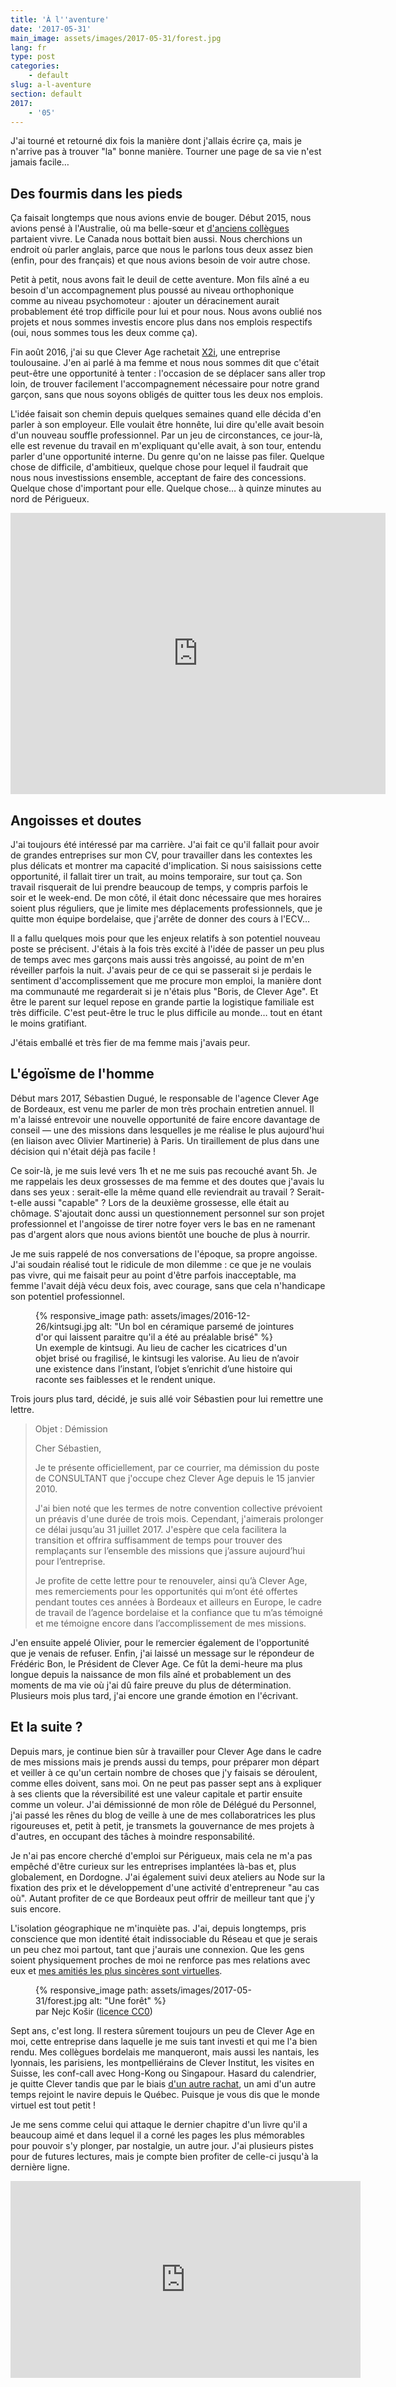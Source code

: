 ```yaml
---
title: 'À l''aventure'
date: '2017-05-31'
main_image: assets/images/2017-05-31/forest.jpg
lang: fr
type: post
categories:
    - default
slug: a-l-aventure
section: default
2017:
    - '05'
---
```


J'ai tourné et retourné dix fois la manière dont j'allais écrire ça, mais je n'arrive pas à trouver "la" bonne manière. Tourner une page de sa vie n'est jamais facile…

<!--more-->

## Des fourmis dans les pieds

Ça faisait longtemps que nous avions envie de bouger. Début 2015, nous avions pensé à l'Australie, où ma belle-sœur et [d'anciens collègues](http://wearemoving.net/) partaient vivre. Le Canada nous bottait bien aussi. Nous cherchions un endroit où parler anglais, parce que nous le parlons tous deux assez bien (enfin, pour des français) et que nous avions besoin de voir autre chose.

Petit à petit, nous avons fait le deuil de cette aventure. Mon fils aîné a eu besoin d'un accompagnement plus poussé au niveau orthophonique comme au niveau psychomoteur : ajouter un déracinement aurait probablement été trop difficile pour lui et pour nous. Nous avons oublié nos projets et nous sommes investis encore plus dans nos emplois respectifs (oui, nous sommes tous les deux comme ça).

Fin août 2016, j'ai su que Clever Age rachetait [X2i](http://www.x2i.fr/), une entreprise toulousaine. J'en ai parlé à ma femme et nous nous sommes dit que c'était peut-être une opportunité à tenter : l'occasion de se déplacer sans aller trop loin, de trouver facilement l'accompagnement nécessaire pour notre grand garçon, sans que nous soyons obligés de quitter tous les deux nos emplois.

L'idée faisait son chemin depuis quelques semaines quand elle décida d'en parler à son employeur. Elle voulait être honnête, lui dire qu'elle avait besoin d'un nouveau souffle professionnel. Par un jeu de circonstances, ce jour-là, elle est revenue du travail en m'expliquant qu'elle avait, à son tour, entendu parler d'une opportunité interne. Du genre qu'on ne laisse pas filer. Quelque chose de difficile, d'ambitieux, quelque chose pour lequel il faudrait que nous nous investissions ensemble, acceptant de faire des concessions. Quelque chose d'important pour elle. Quelque chose… à quinze minutes au nord de Périgueux.

<div class="videoWrapper">
<iframe src="https://www.google.com/maps/embed?pb=!1m18!1m12!1m3!1d89875.86587460003!2d0.616802677960981!3d45.255460096260165!2m3!1f0!2f0!3f0!3m2!1i1024!2i768!4f13.1!3m3!1m2!1s0x47ff7381360949e9%3A0x406651748180c80!2zMjQ0NjAgQ2jDonRlYXUtbCfDiXbDqnF1ZQ!5e0!3m2!1sfr!2sfr!4v1496178486173" width="600" height="450" frameborder="0" style="border:0" allowfullscreen></iframe>
</div>

## Angoisses et doutes

J'ai toujours été intéressé par ma carrière. J'ai fait ce qu'il fallait pour avoir de grandes entreprises sur mon CV, pour travailler dans les contextes les plus délicats et montrer ma capacité d'implication. Si nous saisissions cette opportunité, il fallait tirer un trait, au moins temporaire, sur tout ça. Son travail risquerait de lui prendre beaucoup de temps, y compris parfois le soir et le week-end. De mon côté, il était donc nécessaire que mes horaires soient plus réguliers, que je limite mes déplacements professionnels, que je quitte mon équipe bordelaise, que j'arrête de donner des cours à l'ECV…

Il a fallu quelques mois pour que les enjeux relatifs à son potentiel nouveau poste se précisent. J'étais à la fois très excité à l'idée de passer un peu plus de temps avec mes garçons mais aussi très angoissé, au point de m'en réveiller parfois la nuit. J'avais peur de ce qui se passerait si je perdais le sentiment d'accomplissement que me procure mon emploi, la manière dont ma communauté me regarderait si je n'étais plus "Boris, de Clever Age". Et être le parent sur lequel repose en grande partie la logistique familiale est très difficile. C'est peut-être le truc le plus difficile au monde… tout en étant le moins gratifiant.

J'étais emballé et très fier de ma femme mais j'avais peur.

## L'égoïsme de l'homme

Début mars 2017, Sébastien Dugué, le responsable de l'agence Clever Age de Bordeaux, est venu me parler de mon très prochain entretien annuel. Il m'a laissé entrevoir une nouvelle opportunité de faire encore davantage de conseil — une des missions dans lesquelles je me réalise le plus aujourd'hui (en liaison avec Olivier Martinerie) à Paris. Un tiraillement de plus dans une décision qui n'était déjà pas facile !

Ce soir-là, je me suis levé vers 1h et ne me suis pas recouché avant 5h. Je me rappelais les deux grossesses de ma femme et des doutes que j'avais lu dans ses yeux : serait-elle la même quand elle reviendrait au travail ? Serait-t-elle aussi "capable" ? Lors de la deuxième grossesse, elle était au chômage. S'ajoutait donc aussi un questionnement personnel sur son projet professionnel et l'angoisse de tirer notre foyer vers le bas en ne ramenant pas d'argent alors que nous avions bientôt une bouche de plus à nourrir.

Je me suis rappelé de nos conversations de l'époque, sa propre angoisse. J'ai soudain réalisé tout le ridicule de mon dilemme : ce que je ne voulais pas vivre, qui me faisait peur au point d'être parfois inacceptable, ma femme l'avait déjà vécu deux fois, avec courage, sans que cela n'handicape son potentiel professionnel.

<figure>
      {% responsive_image path: assets/images/2016-12-26/kintsugi.jpg alt: "Un bol en céramique parsemé de jointures d'or qui laissent paraitre qu'il a été au préalable brisé" %}
  <figcaption>Un exemple de <span lang="ja">kintsugi</span>. Au lieu de cacher les cicatrices d'un objet brisé ou fragilisé, le kintsugi les valorise. Au lieu de n’avoir une existence dans l’instant, l’objet s’enrichit d’une histoire qui raconte ses faiblesses et le rendent unique.</figcaption>
</figure>

Trois jours plus tard, décidé, je suis allé voir Sébastien pour lui remettre une lettre.

> Objet : Démission
> 
>
> Cher Sébastien,
> 
> Je te présente officiellement, par ce courrier, ma démission du poste de CONSULTANT que j'occupe chez Clever Age depuis le 15 janvier 2010.
> 
> J'ai bien noté que les termes de notre convention collective prévoient un préavis d'une durée de trois mois. Cependant, j'aimerais prolonger ce délai jusqu’au 31 juillet 2017. J'espère que cela facilitera la transition et offrira suffisamment de temps pour trouver des remplaçants sur l’ensemble des missions que j’assure aujourd’hui pour l’entreprise.
> 
> Je profite de cette lettre pour te renouveler, ainsi qu’à Clever Age, mes remerciements pour les opportunités qui m’ont été offertes pendant toutes ces années à Bordeaux et ailleurs en Europe, le cadre de travail de l’agence bordelaise et la confiance que tu m’as témoigné et me témoigne encore dans l’accomplissement de mes missions.

J'en ensuite appelé Olivier, pour le remercier également de l'opportunité que je venais de refuser. Enfin, j'ai laissé un message sur le répondeur de Frédéric Bon, le Président de Clever Age. Ce fût la demi-heure ma plus longue depuis la naissance de mon fils aîné et probablement un des moments de ma vie où j'ai dû faire preuve du plus de détermination. Plusieurs mois plus tard, j'ai encore une grande émotion en l'écrivant.

## Et la suite ?

Depuis mars, je continue bien sûr à travailler pour Clever Age dans le cadre de mes missions mais je prends aussi du temps, pour préparer mon départ et veiller à ce qu'un certain nombre de choses que j'y faisais se déroulent, comme elles doivent, sans moi. On ne peut pas passer sept ans à expliquer à ses clients que la réversibilité est une valeur capitale et partir ensuite comme un voleur. J'ai démissionné de mon rôle de Délégué du Personnel, j'ai passé les rênes du blog de veille à une de mes collaboratrices les plus rigoureuses et, petit à petit, je transmets la gouvernance de mes projets à d'autres, en occupant des tâches à moindre responsabilité.

Je n'ai pas encore cherché d'emploi sur Périgueux, mais cela ne m'a pas empêché d'être curieux sur les entreprises implantées là-bas et, plus globalement, en Dordogne. J'ai également suivi deux ateliers au Node sur la fixation des prix et le développement d'une activité d'entrepreneur "au cas où". Autant profiter de ce que Bordeaux peut offrir de meilleur tant que j'y suis encore.

L'isolation géographique ne m'inquiète pas. J'ai, depuis longtemps, pris conscience que mon identité était indissociable du Réseau et que je serais un peu chez moi partout, tant que j'aurais une connexion. Que les gens soient physiquement proches de moi ne renforce pas mes relations avec eux et [mes amitiés les plus sincères sont virtuelles](/2014/04/relations-virtuelles/).

<figure>
      {% responsive_image path: assets/images/2017-05-31/forest.jpg alt: "Une forêt" %}
      <figcaption>par Nejc Košir (<a href="https://creativecommons.org/publicdomain/zero/1.0/deed.fr" title="Description de la licence Creative Commons 0">licence CC0</a>)</figcaption>
</figure>

Sept ans, c'est long. Il restera sûrement toujours un peu de Clever Age en moi, cette entreprise dans laquelle je me suis tant investi et qui me l'a bien rendu. Mes collègues bordelais me manqueront, mais aussi les nantais, les lyonnais, les parisiens, les montpelliérains de Clever Institut, les visites en Suisse, les conf-call avec Hong-Kong ou Singapour. Hasard du calendrier, je quitte Clever tandis que par le biais [d'un autre rachat](https://www.clever-age.com/fr/news/clevertoday-rejoint-le-groupe-cleverage/), un ami d'un autre temps rejoint le navire depuis le Québec. Puisque je vous dis que le monde virtuel est tout petit !

Je me sens comme celui qui attaque le dernier chapitre d'un livre qu'il a beaucoup aimé et dans lequel il a corné les pages les plus mémorables pour pouvoir s'y plonger, par nostalgie, un autre jour. J'ai plusieurs pistes pour de futures lectures, mais je compte bien profiter de celle-ci jusqu'à la dernière ligne.

<div class="videoWrapper">
<iframe width="560" height="315" src="https://www.youtube.com/embed/rnAvdZJ-gRU" frameborder="0" allowfullscreen></iframe>
</div>